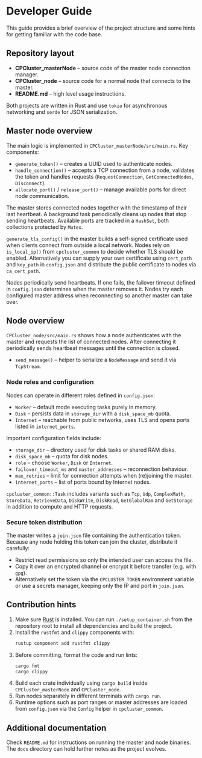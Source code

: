 # Developer Guide

This guide provides a brief overview of the project structure and some hints for getting familiar with the code base.

## Repository layout

- **CPCluster_masterNode** – source code of the master node connection manager.
- **CPCluster_node** – source code for a normal node that connects to the master.
- **README.md** – high level usage instructions.

Both projects are written in Rust and use `tokio` for asynchronous networking and `serde` for JSON serialization.

## Master node overview

The main logic is implemented in `CPCluster_masterNode/src/main.rs`.
Key components:

- `generate_token()` – creates a UUID used to authenticate nodes.
- `handle_connection()` – accepts a TCP connection from a node, validates the token and handles requests (`RequestConnection`, `GetConnectedNodes`, `Disconnect`).
- `allocate_port()` / `release_port()` – manage available ports for direct node communication.

The master stores connected nodes together with the timestamp of their last heartbeat. A background task periodically cleans up nodes that stop sending heartbeats. Available ports are tracked in a `HashSet`, both collections protected by `Mutex`.

`generate_tls_config()` in the master builds a self-signed certificate used when clients connect from outside a local network. Nodes rely on `is_local_ip()` from `cpcluster_common` to decide whether TLS should be enabled. Alternatively you can supply your own certificate using `cert_path` and `key_path` in `config.json` and distribute the public certificate to nodes via `ca_cert_path`.

Nodes periodically send heartbeats. If one fails, the failover timeout defined in `config.json` determines when the master removes it. Nodes try each configured master address when reconnecting so another master can take over.

## Node overview

`CPCluster_node/src/main.rs` shows how a node authenticates with the master and requests the list of connected nodes. After connecting it periodically sends heartbeat messages until the connection is closed.

- `send_message()` – helper to serialize a `NodeMessage` and send it via `TcpStream`.

### Node roles and configuration

Nodes can operate in different roles defined in `config.json`:

- `Worker` – default mode executing tasks purely in memory.
- `Disk` – persists data in `storage_dir` with a `disk_space_mb` quota.
- `Internet` – reachable from public networks, uses TLS and opens ports listed in `internet_ports`.

Important configuration fields include:

- `storage_dir` – directory used for disk tasks or shared RAM disks.
- `disk_space_mb` – quota for disk nodes.
- `role` – choose `Worker`, `Disk` or `Internet`.
- `failover_timeout_ms` and `master_addresses` – reconnection behaviour.
- `max_retries` – limit for connection attempts when (re)joining the master.
- `internet_ports` – list of ports bound by Internet nodes.

`cpcluster_common::Task` includes variants such as `Tcp`, `Udp`, `ComplexMath`, `StoreData`, `RetrieveData`, `DiskWrite`, `DiskRead`, `GetGlobalRam` and `GetStorage` in addition to compute and HTTP requests.

### Secure token distribution

The master writes a `join.json` file containing the authentication token. Because any node holding this token can join the cluster, distribute it carefully:

- Restrict read permissions so only the intended user can access the file.
- Copy it over an encrypted channel or encrypt it before transfer (e.g. with `gpg`).
- Alternatively set the token via the `CPCLUSTER_TOKEN` environment variable or use a secrets manager, keeping only the IP and port in `join.json`.
## Contribution hints


1. Make sure [Rust](https://www.rust-lang.org/) is installed. You can run `./setup_container.sh` from the repository root to install all dependencies and build the project.
2. Install the `rustfmt` and `clippy` components with:
   ```bash
   rustup component add rustfmt clippy
   ```
3. Before committing, format the code and run lints:
   ```bash
   cargo fmt
   cargo clippy
   ```
4. Build each crate individually using `cargo build` inside `CPCluster_masterNode` and `CPCluster_node`.
5. Run nodes separately in different terminals with `cargo run`.
6. Runtime options such as port ranges or master addresses are loaded from `config.json` via the `Config` helper in `cpcluster_common`.

## Additional documentation

Check `README.md` for instructions on running the master and node binaries. The `docs` directory can hold further notes as the project evolves.
